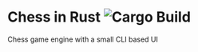 # Chess in Rust ![Cargo Build](https://github.com/a-barwick/rust-tac-toe/actions/workflows/rust.yml/badge.svg)


Chess game engine with a small CLI based UI